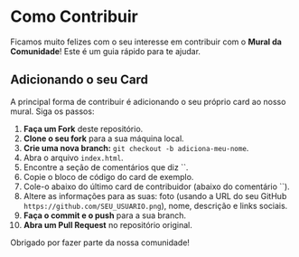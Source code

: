 # Como Contribuir

Ficamos muito felizes com o seu interesse em contribuir com o **Mural da Comunidade**! Este é um guia rápido para te ajudar.

## Adicionando o seu Card

A principal forma de contribuir é adicionando o seu próprio card ao nosso mural. Siga os passos:

1.  **Faça um Fork** deste repositório.
2.  **Clone o seu fork** para a sua máquina local.
3.  **Crie uma nova branch:** `git checkout -b adiciona-meu-nome`.
4.  Abra o arquivo `index.html`.
5.  Encontre a seção de comentários que diz ``.
6.  Copie o bloco de código do card de exemplo.
7.  Cole-o abaixo do último card de contribuidor (abaixo do comentário ``).
8.  Altere as informações para as suas: foto (usando a URL do seu GitHub `https://github.com/SEU_USUARIO.png`), nome, descrição e links sociais.
9.  **Faça o commit e o push** para a sua branch.
10. **Abra um Pull Request** no repositório original.

Obrigado por fazer parte da nossa comunidade!